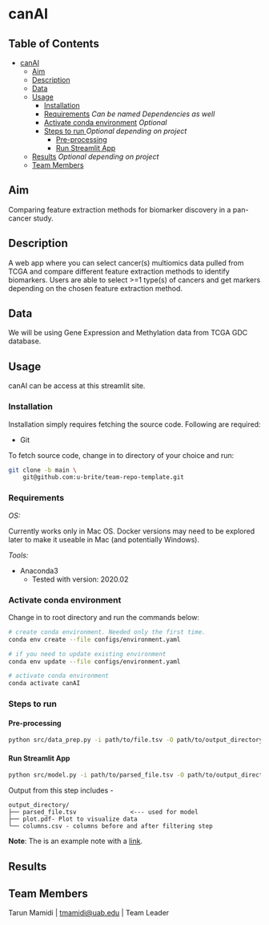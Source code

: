 # canAI

## Table of Contents

- [canAI](#canai)
    - [Aim](#aim)
    - [Description](#description)
    - [Data](#data)
    - [Usage](#usage)
        - [Installation](#installation)
        - [Requirements](#requirements) _Can be named Dependencies as well_
        - [Activate conda environment](#activate-conda-environment) _Optional_
        - [Steps to run ](#steps-to-run) _Optional depending on project_
            - [Pre-processing](#pre-processing)
            - [Run Streamlit App](#run-streamlit-app)
    - [Results](#results) _Optional depending on project_
    - [Team Members](#team-members)

## Aim

Comparing feature extraction methods for biomarker discovery in a pan-cancer study.

## Description

A web app where you can select cancer(s) multiomics data pulled from TCGA and compare different feature extraction methods to identify biomarkers. Users are able to select >=1 type(s) of cancers and get markers depending on the chosen feature extraction method.

## Data

We will be using Gene Expression and Methylation data from TCGA GDC database.

## Usage

canAI can be access at this streamlit site.

### Installation

Installation simply requires fetching the source code. Following are required:

- Git

To fetch source code, change in to directory of your choice and run:

```sh
git clone -b main \
    git@github.com:u-brite/team-repo-template.git
```

### Requirements

*OS:*

Currently works only in Mac OS. Docker versions may need to be explored later to make it useable in Mac (and
potentially Windows).

*Tools:*

- Anaconda3
    - Tested with version: 2020.02

### Activate conda environment

Change in to root directory and run the commands below:

```sh
# create conda environment. Needed only the first time.
conda env create --file configs/environment.yaml

# if you need to update existing environment
conda env update --file configs/environment.yaml

# activate conda environment
conda activate canAI
```

### Steps to run

#### Pre-processing

```sh
python src/data_prep.py -i path/to/file.tsv -O path/to/output_directory
```

#### Run Streamlit App

```sh
python src/model.py -i path/to/parsed_file.tsv -O path/to/output_directory
```

Output from this step includes -

```directory
output_directory/
├── parsed_file.tsv               <--- used for model
├── plot.pdf- Plot to visualize data
└── columns.csv - columns before and after filtering step

```

**Note**: The is an example note with a [link](https://github.com/u-brite/team-repo-template).


## Results


## Team Members

Tarun Mamidi | tmamidi@uab.edu | Team Leader


